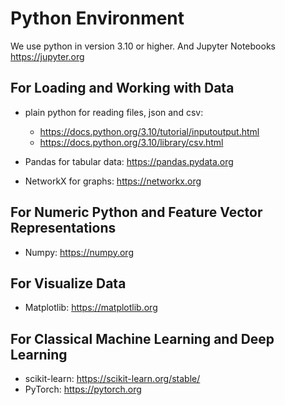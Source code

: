# Python Environment

We use python in version 3.10 or higher. And Jupyter Notebooks <https://jupyter.org>

## For Loading and Working with Data

- plain python for reading files, json and csv:
  - <https://docs.python.org/3.10/tutorial/inputoutput.html>
  - <https://docs.python.org/3.10/library/csv.html>

- Pandas for tabular data: <https://pandas.pydata.org>
- NetworkX for graphs: <https://networkx.org>

## For Numeric Python and Feature Vector Representations

- Numpy: <https://numpy.org>

## For Visualize Data

- Matplotlib: <https://matplotlib.org>

## For Classical Machine Learning and Deep Learning

- scikit-learn: <https://scikit-learn.org/stable/>
- PyTorch: <https://pytorch.org>